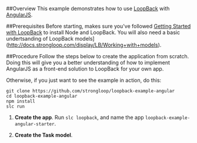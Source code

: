 ##Overview
This example demonstrates how to use [LoopBack](http://loopback.io) with [AngularJS](http://angularjs.org/).

##Prerequisites
Before starting, makes sure you've followed [Getting Started with LoopBack](http://docs.strongloop.com/display/LB/Getting+started+with+LoopBack) to install Node and LoopBack. You will also need a basic undertsanding of LoopBack models](http://docs.strongloop.com/display/LB/Working+with+models).


##Procedure
Follow the steps below to create the application from scratch. Doing this will give you a better understanding of how to implement AngularJS as a front-end solution to LoopBack for your own app.

Otherwise, if you just want to see the example in action, do this:
```
git clone https://github.com/strongloop/loopback-example-angular
cd loopback-example-angular
npm install
slc run
```

1. **Create the app**.
  Run `slc loopback`, and name the app `loopback-example-angular-starter`.

2. **Create the Task model**.
